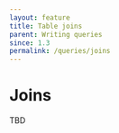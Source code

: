 ```yaml
---
layout: feature
title: Table joins
parent: Writing queries
since: 1.3
permalink: /queries/joins
---
```


# Joins
TBD